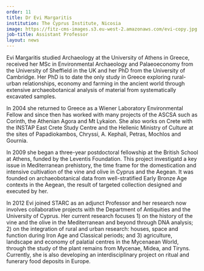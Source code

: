 ```yaml
---
order: 11
title: Dr Evi Margaritis
institution: The Cyprus Institute, Nicosia
image: https://fitz-cms-images.s3.eu-west-2.amazonaws.com/evi-copy.jpg
job-title: Assistant Professor
layout: news
---
```

Evi Margaritis studied Archaeology at the University of Athens in Greece, received her MSc in Environmental Archaeology and Palaeoeconomy from the University of Sheffield in the UK and her PhD from the University of Cambridge. Her PhD is to date the only study in Greece exploring rural-urban relationships, economy and farming in the ancient world through extensive archaeobotanical analysis of material from systematically excavated samples.

In 2004 she returned to Greece as a Wiener Laboratory Environmental Fellow and since then has worked with many projects of the ASCSA such as Corinth, the Athenian Agora and Mt Lykaion. She also works on Crete with the INSTAP East Crete Study Centre and the Hellenic Ministry of Culture at the sites of Papadiokambos, Chryssi, A. Kephali, Petras, Mochlos and Gournia.

In 2009 she began a three-year postdoctoral fellowship at the British School at Athens, funded by the Leventis Foundation. This project investigatd a key issue in Mediterranean prehistory, the time frame for the domestication and intensive cultivation of the vine and olive in Cyprus and the Aegean. It was founded on archaeobotanical data from well-stratified Early Bronze Age contexts in the Aegean, the result of targeted collection designed and executed by her.

In 2012 Evi joined STARC as an adjunct Professor and her research now involves collaborative projects with the Department of Antiquities and the University of Cyprus. Her current research focuses 1) on the history of the vine and the olive in the Mediterranean and beyond through DNA analysis; 2) on the integration of rural and urban research: houses, space and function during Iron Age and Classical periods; and 3) agriculture, landscape and economy of palatial centres in the Mycenaean World, through the study of the plant remains from Mycenae, Midea, and Tiryns. Currently, she is also developing an interdisciplinary project on ritual and funerary food deposits in Europe.
